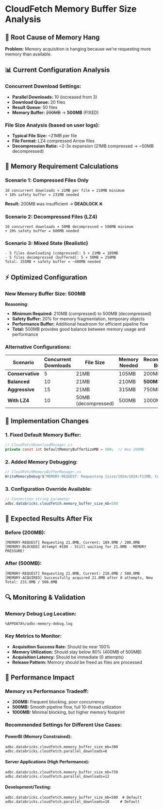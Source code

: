 # CloudFetch Memory Buffer Size Analysis

## 🚨 **Root Cause of Memory Hang**

**Problem:** Memory acquisition is hanging because we're requesting more memory than available.

## 📊 **Current Configuration Analysis**

### **Concurrent Download Settings:**
- **Parallel Downloads:** 10 (increased from 3)
- **Download Queue:** 20 files
- **Result Queue:** 50 files
- **Memory Buffer:** ~~200MB~~ → **500MB** (FIXED)

### **File Size Analysis** (based on user logs):
- **Typical File Size:** ~21MB per file
- **File Format:** LZ4 compressed Arrow files
- **Decompression Ratio:** ~2-3x expansion (21MB compressed → ~50MB decompressed)

## 🧮 **Memory Requirement Calculations**

### **Scenario 1: Compressed Files Only**
```
10 concurrent downloads × 21MB per file = 210MB minimum
+ 10% safety buffer = 231MB needed
```
**Result:** 200MB was insufficient → **DEADLOCK** ❌

### **Scenario 2: Decompressed Files (LZ4)**
```
10 concurrent downloads × 50MB decompressed = 500MB minimum
+ 20% safety buffer = 600MB needed
```

### **Scenario 3: Mixed State (Realistic)**
```
- 5 files downloading (compressed): 5 × 21MB = 105MB
- 5 files decompressed (buffered): 5 × 50MB = 250MB
Total: 355MB + safety buffer = ~400MB needed
```

## ⚡ **Optimized Configuration**

### **New Memory Buffer Size: 500MB**
**Reasoning:**
- **Minimum Required:** 210MB (compressed) to 500MB (decompressed)
- **Safety Buffer:** 20% for memory fragmentation, temporary objects
- **Performance Buffer:** Additional headroom for efficient pipeline flow
- **Total:** 500MB provides good balance between memory usage and performance

### **Alternative Configurations:**

| Scenario | Concurrent Downloads | File Size | Memory Needed | Recommended Buffer |
|----------|---------------------|-----------|---------------|-------------------|
| **Conservative** | 5 | 21MB | 105MB | 200MB |
| **Balanced** | 10 | 21MB | 210MB | **500MB** ✅ |
| **Aggressive** | 15 | 21MB | 315MB | 750MB |
| **With LZ4** | 10 | 50MB (decompressed) | 500MB | 1000MB |

## 🔧 **Implementation Changes**

### **1. Fixed Default Memory Buffer:**
```csharp
// CloudFetchDownloadManager.cs
private const int DefaultMemoryBufferSizeMB = 500;  // Was 200MB
```

### **2. Added Memory Debugging:**
```csharp
// CloudFetchMemoryBufferManager.cs
WriteMemoryDebug($"MEMORY-REQUEST: Requesting {size/1024/1024:F1}MB, Current: {UsedMemory/1024/1024:F1}MB / {_maxMemory/1024/1024:F1}MB");
```

### **3. Configuration Override Available:**
```csharp
// Connection string parameter
adbc.databricks.cloudfetch.memory_buffer_size_mb=500
```

## 🎯 **Expected Results After Fix**

### **Before (200MB):**
```
[MEMORY-REQUEST] Requesting 21.0MB, Current: 189.0MB / 200.0MB
[MEMORY-BLOCKED] Attempt #100 - Still waiting for 21.0MB - MEMORY PRESSURE!
```

### **After (500MB):**
```
[MEMORY-REQUEST] Requesting 21.0MB, Current: 210.0MB / 500.0MB
[MEMORY-ACQUIRED] Successfully acquired 21.0MB after 0 attempts, New Total: 231.0MB / 500.0MB
```

## 🔍 **Monitoring & Validation**

### **Memory Debug Log Location:**
```
%APPDATA%/adbc-memory-debug.log
```

### **Key Metrics to Monitor:**
- **Acquisition Success Rate:** Should be near 100%
- **Memory Utilization:** Should stay below 80% (400MB of 500MB)
- **Acquisition Latency:** Should be immediate (0 attempts)
- **Release Pattern:** Memory should be freed as files are processed

## 🚀 **Performance Impact**

### **Memory vs Performance Tradeoff:**
- **200MB:** Frequent blocking, poor concurrency
- **500MB:** Smooth pipeline flow, full 10-thread utilization
- **1000MB:** Minimal blocking, but higher memory footprint

### **Recommended Settings for Different Use Cases:**

#### **PowerBI (Memory Constrained):**
```
adbc.databricks.cloudfetch.memory_buffer_size_mb=300
adbc.databricks.cloudfetch.parallel_downloads=6
```

#### **Server Applications (High Performance):**
```
adbc.databricks.cloudfetch.memory_buffer_size_mb=750
adbc.databricks.cloudfetch.parallel_downloads=12
```

#### **Development/Testing:**
```
adbc.databricks.cloudfetch.memory_buffer_size_mb=500  # Default
adbc.databricks.cloudfetch.parallel_downloads=10     # Default
```
